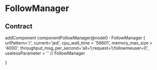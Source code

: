 # FollowManager

## Contract
addComponent componentFollowManager@node0 : FollowManager {
    urlPattern='/',
    current='jed',
    cpu_wall_time = '56601',
    memory_max_size = '4000',
    throughput_msg_per_second='all=1;request=1;followmeuser=0',
    uselessParameter = '' // FollowManager

}
